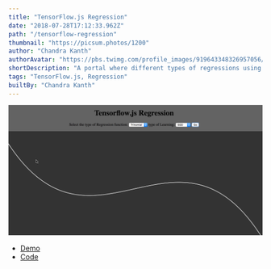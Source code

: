 ```yaml
---
title: "TensorFlow.js Regression"
date: "2018-07-28T17:12:33.962Z"
path: "/tensorflow-regression"
thumbnail: "https://picsum.photos/1200"
author: "Chandra Kanth"
authorAvatar: "https://pbs.twimg.com/profile_images/919643348326957056/-4jeafUw_400x400.jpg"
shortDescription: "A portal where different types of regressions using TensorFlow.js can be played with"
tags: "TensorFlow.js, Regression"
builtBy: "Chandra Kanth"
---
```


![Animation](./img/tensorflowjsregression.gif)

- [Demo](https://ck090.github.io/tensorflowregression/)
- [Code](https://github.com/ck090/tensorflowregression)